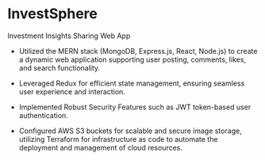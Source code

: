 # InvestSphere

Investment Insights Sharing Web App

- Utilized the MERN stack (MongoDB, Express.js, React, Node.js) to create a dynamic web application supporting user posting, comments, likes, and search functionality.

- Leveraged Redux for efficient state management, ensuring seamless user experience and interaction.

- Implemented Robust Security Features such as JWT token-based user authentication.

- Configured AWS S3 buckets for scalable and secure image storage, utilizing Terraform for infrastructure as code to automate the deployment and management of cloud resources.
